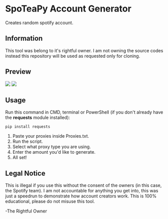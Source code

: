 # SpoTeaPy Account Generator
Creates random spotify account.

## Information
 This tool was belong to it's rightful owner. I am not owning the source codes instead this repository will be used as requested only for cloning.

## Preview
![](https://i.imgur.com/w6uwpH6.png)
![](https://i.imgur.com/ANk2cbq.png)

## Usage
Run this command in CMD, terminal or PowerShell (if you don't already have the **requests** module installed):
```
pip install requests
```
1. Paste your proxies inside Proxies.txt.
2. Run the script.
3. Select what proxy type you are using.
4. Enter the amount you'd like to generate.
5. All set!

## Legal Notice
This is illegal if you use this without the consent of the owners (in this case, the Spotify team). I am not accountable for anything you get into, this was just a speedrun to demonstrate how account creators work. This is 100% educational, please do not misuse this tool.

-The Rightful Owner
